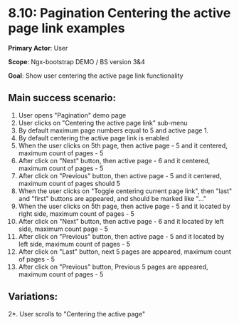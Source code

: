 8.10: Pagination Centering the active page link examples
============================================

 **Primary Actor**: User

 **Scope**: Ngx-bootstrap DEMO / BS version 3&4

 **Goal**: Show user centering the active page link functionality

 Main success scenario:
----------------------

 1. User opens "Pagination" demo page
 2. User clicks on "Centering the active page link" sub-menu
 3. By default maximum page numbers equal to 5 and active page 1.
 4. By default centering the active page link is enabled
 5. When the user clicks on 5th page, then active page - 5 and it centered, maximum count of pages - 5
 6. After click on "Next" button, then active page - 6 and it centered, maximum count of pages - 5
 7. After click on "Previous" button, then active page - 5 and it centered, maximum count of pages should 5
 8. When the user clicks on "Toggle centering current page link", then "last" and "first" buttons are appeared, and should be marked like "..."
 9. When the user clicks on 5th page, then active page - 5 and it located by right side, maximum count of pages - 5
 10. After click on "Next" button, then active page - 6 and it located by left side, maximum count page - 5
 11. After click on "Previous" button, then active page - 5 and it located by left side, maximum count of pages - 5
 12. After click on "Last" button, next 5 pages are appeared, maximum count of pages - 5
 13. After click on "Previous" button, Previous 5 pages are appeared, maximum count of pages - 5

 Variations:
 ----------

 2*. User scrolls to "Centering the active page"

